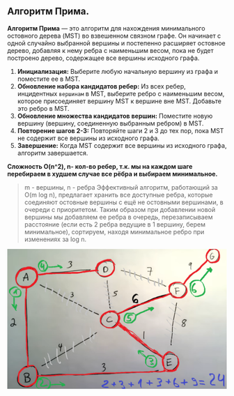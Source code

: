 ## Алгоритм Прима.

**Алгоритм Прима** — это алгоритм для нахождения минимального остовного дерева (MST) во взвешенном связном графе. Он начинает с одной случайно выбранной вершины и постепенно расширяет остовное дерево, добавляя к нему ребра с наименьшим весом, пока не будет построено дерево, содержащее все вершины исходного графа.

1) **Инициализация:** Выберите любую начальную вершину из графа и поместите ее в MST.
2) **Обновление набора кандидатов ребер:** Из всех ребер, инцидентных `вершинам` в MST, выберите ребро с наименьшим весом, которое присоединяет вершину MST к вершине вне MST. Добавьте это ребро в MST.
3) **Обновление множества кандидатов вершин:** Поместите новую вершину (вершину, соединенную выбранным ребром) в MST.
4) **Повторение шагов 2-3:** Повторяйте шаги 2 и 3 до тех пор, пока MST не содержит все вершины из исходного графа.
5) **Завершение:** Когда MST содержит все вершины из исходного графа, алгоритм завершается.

**Сложность O(n^2), n- кол-во ребер, т.к. мы на каждом шаге перебираем в худшем случае все рёбра и выбираем минимальное.**


> m - вершины, n - ребра
> Эффективный алгоритм, работающий за O(m log n), предлагает хранить все доступные ребра, которые соединяют остовные вершины с ещё не остовными вершинами, в очереди с приоритетом.
> Таким образом при добавлении новой вершины мы добавляем ее ребра в очередь, перезаписываем расстояние (если есть 2 ребра ведущие в 1 вершину, берем минимальное), сортируем, находя минимальное ребро при изменениях за log n.

![](../pictures/14.png)


